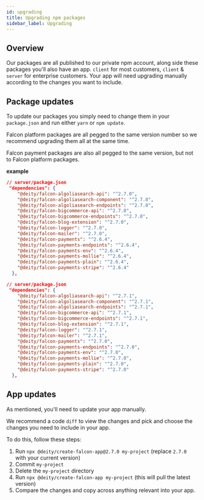 ```yaml
---
id: upgrading
title: Upgrading npm packages
sidebar_label: Upgrading
---
```


## Overview

Our packages are all published to our private npm account, along side these packages you'll also have an app. `client` for most customers, `client` & `server` for enterprise customers. Your app will need upgrading manually according to the changes you want to include. 


## Package updates

To update our packages you simply need to change them in your `package.json` and run either `yarn` or `npm update`.

Falcon platform packages are all pegged to the same version number so we recommend upgrading them all at the same time.

Falcon payment packages are also all pegged to the same version, but not to Falcon platform packages.

**example**

```json
// server/package.json
 "dependencies": {
    "@deity/falcon-algoliasearch-api": "^2.7.0",
    "@deity/falcon-algoliasearch-component": "^2.7.0",
    "@deity/falcon-algoliasearch-endpoints": "^2.7.0",
    "@deity/falcon-bigcommerce-api": "^2.7.0",
    "@deity/falcon-bigcommerce-endpoints": "^2.7.0",
    "@deity/falcon-blog-extension": "^2.7.0",
    "@deity/falcon-logger": "^2.7.0",
    "@deity/falcon-mailer": "^2.7.0",
    "@deity/falcon-payments": "^2.6.4",
    "@deity/falcon-payments-endpoints": "^2.6.4",
    "@deity/falcon-payments-env": "^2.6.4",
    "@deity/falcon-payments-mollie": "^2.6.4",
    "@deity/falcon-payments-plain": "^2.6.4",
    "@deity/falcon-payments-stripe": "^2.6.4"
  },
```

```json
// server/package.json
 "dependencies": {
    "@deity/falcon-algoliasearch-api": "^2.7.1",
    "@deity/falcon-algoliasearch-component": "^2.7.1",
    "@deity/falcon-algoliasearch-endpoints": "^2.7.1",
    "@deity/falcon-bigcommerce-api": "^2.7.1",
    "@deity/falcon-bigcommerce-endpoints": "^2.7.1",
    "@deity/falcon-blog-extension": "^2.7.1",
    "@deity/falcon-logger": "^2.7.1",
    "@deity/falcon-mailer": "^2.7.1",
    "@deity/falcon-payments": "^2.7.0",
    "@deity/falcon-payments-endpoints": "^2.7.0",
    "@deity/falcon-payments-env": "^2.7.0",
    "@deity/falcon-payments-mollie": "^2.7.0",
    "@deity/falcon-payments-plain": "^2.7.0",
    "@deity/falcon-payments-stripe": "^2.7.0"
  },
```

## App updates

As mentioned, you'll need to update your app manually.

We recommend a code `diff` to view the changes and pick and choose the changes you need to include in your app.

To do this, follow these steps:

1. Run `npx @deity/create-falcon-app@2.7.0 my-project` (replace `2.7.0` with your current version)
2. Commit `my-project`
3. Delete the `my-project` directory
4. Run `npx @deity/create-falcon-app my-project` (this will pull the latest version)
5. Compare the changes and copy across anything relevant into your app.

